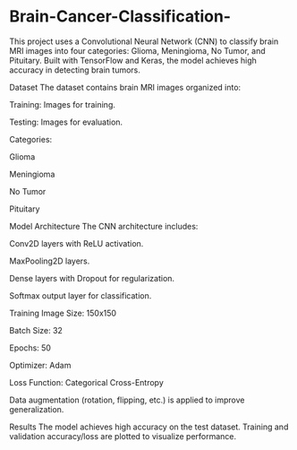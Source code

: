 # Brain-Cancer-Classification-
This project uses a Convolutional Neural Network (CNN) to classify brain MRI images into four categories: Glioma, Meningioma, No Tumor, and Pituitary. Built with TensorFlow and Keras, the model achieves high accuracy in detecting brain tumors.

Dataset
The dataset contains brain MRI images organized into:

Training: Images for training.

Testing: Images for evaluation.

Categories:

Glioma

Meningioma

No Tumor

Pituitary

Model Architecture
The CNN architecture includes:

Conv2D layers with ReLU activation.

MaxPooling2D layers.

Dense layers with Dropout for regularization.

Softmax output layer for classification.

Training
Image Size: 150x150

Batch Size: 32

Epochs: 50

Optimizer: Adam

Loss Function: Categorical Cross-Entropy

Data augmentation (rotation, flipping, etc.) is applied to improve generalization.

Results
The model achieves high accuracy on the test dataset. Training and validation accuracy/loss are plotted to visualize performance.
